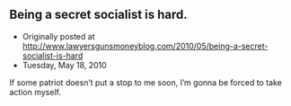 ## Being a secret socialist is hard.

 * Originally posted at http://www.lawyersgunsmoneyblog.com/2010/05/being-a-secret-socialist-is-hard
 * Tuesday, May 18, 2010

If some patriot doesn’t put a stop to me soon, I’m gonna be forced to  take action myself.